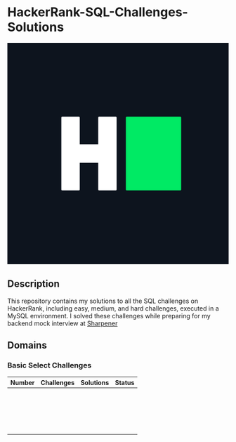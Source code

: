 # HackerRank-SQL-Challenges-Solutions

[![HackerRank Logo](./Assets/hackerRankLogo.png)](https://www.hackerrank.com/profile/suvadeep1)

## Description

This repository contains my solutions to all the SQL challenges on HackerRank, including easy, medium, and hard challenges, executed in a MySQL environment. I solved these challenges while preparing for my backend mock interview at [Sharpener](https://sharpener.tech)

## Domains

### Basic Select Challenges

| Number | Challenges | Solutions | Status |
| ------ | ---------- | --------- | ------ |
|        |            |           |        |
|        |            |           |        |
|        |            |           |        |
|        |            |           |        |
|        |            |           |        |
|        |            |           |        |
|        |            |           |        |
|        |            |           |        |
|        |            |           |        |
|        |            |           |        |
|        |            |           |        |
|        |            |           |        |
|        |            |           |        |
|        |            |           |        |
|        |            |           |        |
|        |            |           |        |
|        |            |           |        |
|        |            |           |        |
|        |            |           |        |
|        |            |           |        |

